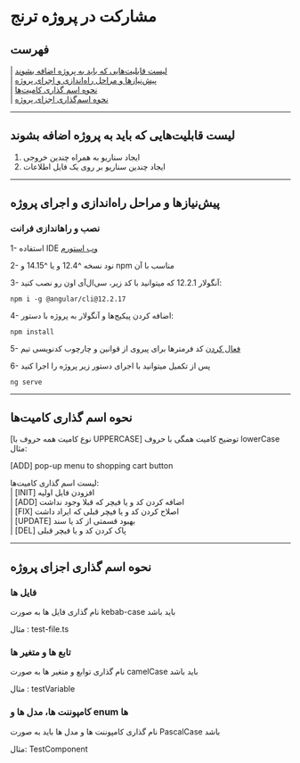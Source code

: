 # مشارکت در پروژه ترنج

## فهرست

| [لیست قابلیت‌هایی که باید به پروژه اضافه بشوند](#لیست-قابلیت‌هایی-که-باید-به-پروژه-اضافه-بشوند)  
| [پیش‌نیازها و مراحل راه‌اندازی و اجرای پروژه](#پیش‌نیازها-و-مراحل-راه‌اندازی-و-اجرای-پروژه)  
| [نحوه اسم گذاری کامیت‌ها](#نحوه-اسم-گذاری-کامیت‌ها)  
| [نحوه اسم‌گذاری اجزای پروژه](#نحوه-اسم-گذاری-اجزای-پروژه)

---

## لیست قابلیت‌هایی که باید به پروژه اضافه بشوند

1. ایجاد سناریو به همراه چندین خروجی
2.  ایجاد چندین سناریو بر روی یک فایل اطلاعات

---
## پیش‌نیازها و مراحل راه‌اندازی و اجرای پروژه

### نصب و راهاندازی فرانت
1- استفاده IDE [وب استورم](https://www.jetbrains.com/webstorm/)

2- نود نسخه ^12.4 و یا ^14.15 و npm مناسب با آن

3- آنگولار 12.2.1 که میتوانید با کد زیر، سی‌ال‌آی اون رو نصب کنید:

```shell
npm i -g @angular/cli@12.2.17
```

4- اضافه کردن پیکیج‌ها و آنگولار به پروژه با دستور:

```shell
npm install
```

5- [فعال کردن](https://docs.code-star.ir/docs/frontend/phase06-clean-code#ide) کد فرمترها برای پیروی از قوانین و چارچوب کدنویسی تیم

6- پس از تکمیل میتوانید با اجرای دستور زیر پروژه را اجرا کنید
```shell
ng serve
```

---

## نحوه اسم گذاری کامیت‌ها

[نوع کامیت همه حروف با UPPERCASE] توضیح کامیت همگی با حروف lowerCase  
مثال:

[ADD] pop-up menu to shopping cart button

لیست اسم گذاری کامیت‌ها:  
| [INIT] افزودن فایل اولیه  
| [ADD] اضافه کردن کد و یا فیچر که قبلا وجود نداشت  
| [FIX] اصلاح کردن کد و یا فیچر قبلی که ایراد داشت  
| [UPDATE] بهبود قسمتی از کد یا سند  
| [DEL] پاک کردن کد و یا فیچر قبلی

---

## نحوه اسم گذاری اجزای پروژه

### فایل ها
نام گذاری فایل ها به صورت kebab-case باید باشد

مثال : test-file.ts

### تابع ها و متغیر ها
نام گذاری توابع و متغیر ها به صورت camelCase باید باشد

مثال : testVariable

### کامپوننت ها، مدل ها و enum ها
نام گذاری کامپوننت ها و مدل ها باید به صورت PascalCase باشد

مثال: TestComponent

